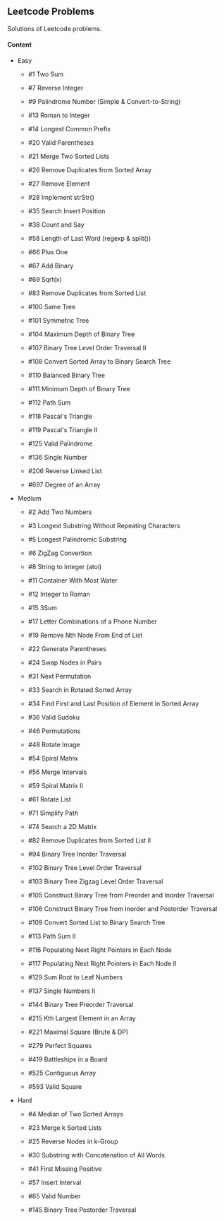 ## Leetcode Problems

Solutions of Leetcode problems.

#### Content

- Easy

	- #1 Two Sum

	- #7 Reverse Integer

	- #9 Palindrome Number (Simple & Convert-to-String)

	- #13 Roman to Integer

	- #14 Longest Common Prefix

	- #20 Valid Parentheses

	- #21 Merge Two Sorted Lists

	- #26 Remove Duplicates from Sorted Array 

	- #27 Remove Element

	- #28 Implement strStr()

	- #35 Search Insert Position

	- #38 Count and Say

	- #58 Length of Last Word (regexp & split())

	- #66 Plus One

	- #67 Add Binary

	- #69 Sqrt(x)

	- #83 Remove Duplicates from Sorted List

	- #100 Same Tree

	- #101 Symmetric Tree

	- #104 Maximum Depth of Binary Tree

	- #107 Binary Tree Level Order Traversal II

	- #108 Convert Sorted Array to Binary Search Tree

	- #110 Balanced Binary Tree

	- #111 Minimum Depth of Binary Tree

	- #112 Path Sum

	- #118 Pascal's Triangle

	- #119 Pascal's Triangle II

	- #125 Valid Palindrome

	- #136 Single Number

	- #206 Reverse Linked List

	- #697 Degree of an Array

- Medium

	- #2 Add Two Numbers

	- #3 Longest Substring Without Repeating Characters

	- #5 Longest Palindromic Substring

	- #6 ZigZag Convertion

	- #8 String to Integer (atoi)

	- #11 Container With Most Water

	- #12 Integer to Roman

	- #15 3Sum

	- #17 Letter Combinations of a Phone Number

	- #19 Remove Nth Node From End of List

	- #22 Generate Parentheses

	- #24 Swap Nodes in Pairs

	- #31 Next Permutation

	- #33 Search in Rotated Sorted Array

	- #34 Find First and Last Position of Element in Sorted Array

	- #36 Valid Sudoku

	- #46 Permutations

	- #48 Rotate Image

	- #54 Spiral Matrix

	- #56 Merge Intervals

	- #59 Spiral Matrix II

	- #61 Rotate List

	- #71 Simplify Path

	- #74 Search a 2D Matrix

	- #82 Remove Duplicates from Sorted List II

	- #94 Binary Tree Inorder Traversal

	- #102 Binary Tree Level Order Traversal

	- #103 Binary Tree Zigzag Level Order Traversal

	- #105 Construct Binary Tree from Preorder and Inorder Traversal

	- #106 Construct Binary Tree from Inorder and Postorder Traversal

	- #109 Convert Sorted List to Binary Search Tree

	- #113 Path Sum II

	- #116 Populating Next Right Pointers in Each Node

	- #117 Populating Next Right Pointers in Each Node II

	- #129 Sum Root to Leaf Numbers

	- #137 Single Numbers II

	- #144 Binary Tree Preorder Traversal

	- #215 Kth Largest Element in an Array

	- #221 Maximal Square (Brute & DP)

	- #279 Perfect Squares

	- #419 Battleships in a Board

	- #525 Contiguous Array

	- #593 Valid Square

- Hard

	- #4 Median of Two Sorted Arrays

	- #23 Merge k Sorted Lists

	- #25 Reverse Nodes in k-Group

	- #30 Substring with Concatenation of All Words

	- #41 First Missing Positive

	- #57 Insert Interval

	- #65 Valid Number

	- #145 Binary Tree Postorder Traversal


	